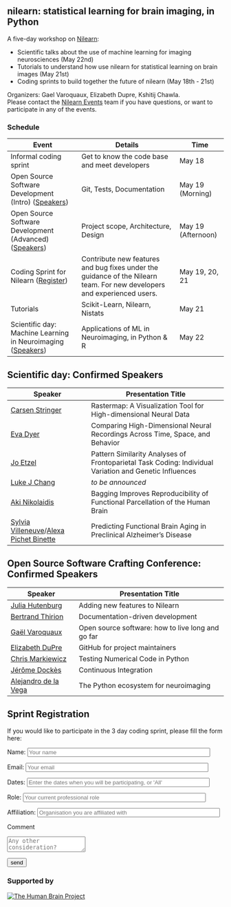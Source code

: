 
## nilearn: statistical learning for brain imaging, in Python

A five-day workshop on [Nilearn](https:/nilearn.github.io):

* Scientific talks about the use of machine learning for imaging
  neurosciences (May 22nd)
* Tutorials to understand how use nilearn for statistical learning
  on brain images (May 21st)
* Coding sprints to build together the future of nilearn (May 18th -
  21st)

Organizers: Gael Varoquaux, Elizabeth Dupre, Kshitij Chawla.  
Please contact the [Nilearn Events](mailto:nilearn.events@gmail.com) team if you have questions, or want to participate in any of the events.

### Schedule

Event | Details | Time
----- | ------- | ----
Informal coding sprint | Get to know the code base and meet developers | May 18
Open Source Software Development (Intro) ([Speakers](#open-source-software-crafting-conference-confirmed-speakers)) | Git, Tests, Documentation | May 19 (Morning)
Open Source Software Development (Advanced)  ([Speakers](#open-source-software-crafting-conference-confirmed-speakers))| Project scope, Architecture, Design | May 19 (Afternoon)
Coding Sprint for Nilearn ([Register](#sprint-registration)) | Contribute new features and bug fixes under the guidance of the Nilearn team. For new developers and experienced users. | May 19, 20, 21
Tutorials | Scikit-Learn, Nilearn, Nistats | May 21
Scientific day: Machine Learning in Neuroimaging ([Speakers](#scientific-day-confirmed-speakers)) | Applications of ML in Neuroimaging, in Python & R | May 22


Scientific day: Confirmed Speakers
-------------------------------------

Speaker | Presentation Title
--------|--------------------
[Carsen Stringer](http://www.gatsby.ucl.ac.uk/~cstringer/)  |  Rastermap: A Visualization Tool for High-dimensional Neural Data
[Eva Dyer](https://dyerlab.gatech.edu/people/pi-profile/)  | Comparing High-Dimensional Neural Recordings Across Time, Space, and Behavior
[Jo Etzel](https://sites.wustl.edu/ccplab/people/jo-etzel/) | Pattern Similarity Analyses of Frontoparietal Task Coding: Individual Variation and Genetic Influences
[Luke J Chang](https://pbs.dartmouth.edu/people/luke-j-chang-0)  | *to be announced*
[Aki Nikolaidis](https://childmind.org/bio/aki-nikolaidis-phd/)  | Bagging Improves Reproducibility of Functional Parcellation of the Human Brain
[Sylvia Villeneuve](http://www.villeneuvelab.com/en/home/)/[Alexa Pichet Binette](https://www.pubfacts.com/author/Alexa+Pichet-Binette) | Predicting Functional Brain Aging in Preclinical Alzheimer’s Disease

Open Source Software Crafting Conference: Confirmed Speakers
------------------------------------------------------------

Speaker | Presentation Title
--------|--------------------
[Julia Hutenburg](https://github.com/juhuntenburg) | Adding new features to Nilearn
[Bertrand Thirion](https://team.inria.fr/parietal/team-members/bertrand-thirions-page/) | Documentation-driven development
[Gaël Varoquaux](http://gael-varoquaux.info/) | Open source software: how to live long and go far
[Elizabeth DuPre](https://elizabeth-dupre.com) | GitHub for project maintainers
[Chris Markiewicz](http://reproducibility.stanford.edu/team/chris-markiewicz/)  | Testing Numerical Code in Python
[Jérôme Dockès](https://jeromedockes.github.io/) | Continuous Integration
[Alejandro de la Vega](https://adelavega.github.io/)  | The Python ecosystem for neuroimaging


Sprint Registration
-------------------

If you would like to participate in the 3 day coding sprint, please fill the form here:

<form name="input" method="POST" action="https://formspree.io/nilearn.events@gmail.com">
  <p>Name: <input type="text" name="Name" placeholder="Your name" size="50"></p>
  <p>Email: <input type="email" name="_replyto" placeholder="Your email" size="50"></p>
  <p>Dates: <input type="text" name="participation_dates" placeholder="Enter the dates when you will be participating, or 'All'" size="50"></p>
  <p>Role: <input type="text" name="Role" placeholder="Your current professional role" size="50"></p>
  <p>Affiliation: <input type="text" name="Affiliation" placeholder="Organisation you are affiliated with" size="50"></p>
  <p>Comment</p> 
  <textarea name="message" placeholder="Any other consideration?"></textarea>
  <p><input type="submit" value="send" size="80"></p>
</form>

### Supported by

[![The Human Brain Project](https://sos-ch-dk-2.exo.io/public-website-production/img/HBP.png)](https://www.humanbrainproject.eu/en/)
